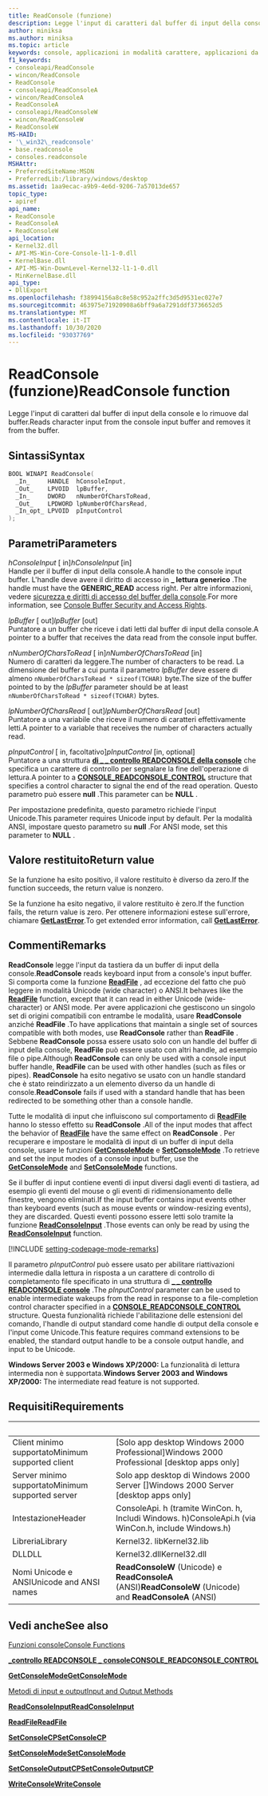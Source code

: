 ```yaml
---
title: ReadConsole (funzione)
description: Legge l'input di caratteri dal buffer di input della console e lo rimuove dal buffer.
author: miniksa
ms.author: miniksa
ms.topic: article
keywords: console, applicazioni in modalità carattere, applicazioni da riga di comando, applicazioni di terminale, api della console
f1_keywords:
- consoleapi/ReadConsole
- wincon/ReadConsole
- ReadConsole
- consoleapi/ReadConsoleA
- wincon/ReadConsoleA
- ReadConsoleA
- consoleapi/ReadConsoleW
- wincon/ReadConsoleW
- ReadConsoleW
MS-HAID:
- '\_win32\_readconsole'
- base.readconsole
- consoles.readconsole
MSHAttr:
- PreferredSiteName:MSDN
- PreferredLib:/library/windows/desktop
ms.assetid: 1aa9ecac-a9b9-4e6d-9206-7a57013de657
topic_type:
- apiref
api_name:
- ReadConsole
- ReadConsoleA
- ReadConsoleW
api_location:
- Kernel32.dll
- API-MS-Win-Core-Console-l1-1-0.dll
- KernelBase.dll
- API-MS-Win-DownLevel-Kernel32-l1-1-0.dll
- MinKernelBase.dll
api_type:
- DllExport
ms.openlocfilehash: f38994156a8c8e58c952a2ffc3d5d9531ec027e7
ms.sourcegitcommit: 463975e71920908a6bff9a6a7291ddf3736652d5
ms.translationtype: MT
ms.contentlocale: it-IT
ms.lasthandoff: 10/30/2020
ms.locfileid: "93037769"
---
```

# <a name="readconsole-function"></a><span data-ttu-id="d303b-104">ReadConsole (funzione)</span><span class="sxs-lookup"><span data-stu-id="d303b-104">ReadConsole function</span></span>

<span data-ttu-id="d303b-105">Legge l'input di caratteri dal buffer di input della console e lo rimuove dal buffer.</span><span class="sxs-lookup"><span data-stu-id="d303b-105">Reads character input from the console input buffer and removes it from the buffer.</span></span>

## <a name="syntax"></a><span data-ttu-id="d303b-106">Sintassi</span><span class="sxs-lookup"><span data-stu-id="d303b-106">Syntax</span></span>

```C
BOOL WINAPI ReadConsole(
  _In_     HANDLE  hConsoleInput,
  _Out_    LPVOID  lpBuffer,
  _In_     DWORD   nNumberOfCharsToRead,
  _Out_    LPDWORD lpNumberOfCharsRead,
  _In_opt_ LPVOID  pInputControl
);
```

## <a name="parameters"></a><span data-ttu-id="d303b-107">Parametri</span><span class="sxs-lookup"><span data-stu-id="d303b-107">Parameters</span></span>

<span data-ttu-id="d303b-108">*hConsoleInput* \[ in\]</span><span class="sxs-lookup"><span data-stu-id="d303b-108">*hConsoleInput* \[in\]</span></span>  
<span data-ttu-id="d303b-109">Handle per il buffer di input della console.</span><span class="sxs-lookup"><span data-stu-id="d303b-109">A handle to the console input buffer.</span></span> <span data-ttu-id="d303b-110">L'handle deve avere il diritto di accesso in **\_ lettura generico** .</span><span class="sxs-lookup"><span data-stu-id="d303b-110">The handle must have the **GENERIC\_READ** access right.</span></span> <span data-ttu-id="d303b-111">Per altre informazioni, vedere [sicurezza e diritti di accesso del buffer della console](console-buffer-security-and-access-rights.md).</span><span class="sxs-lookup"><span data-stu-id="d303b-111">For more information, see [Console Buffer Security and Access Rights](console-buffer-security-and-access-rights.md).</span></span>

<span data-ttu-id="d303b-112">*lpBuffer* \[ out\]</span><span class="sxs-lookup"><span data-stu-id="d303b-112">*lpBuffer* \[out\]</span></span>  
<span data-ttu-id="d303b-113">Puntatore a un buffer che riceve i dati letti dal buffer di input della console.</span><span class="sxs-lookup"><span data-stu-id="d303b-113">A pointer to a buffer that receives the data read from the console input buffer.</span></span>

<span data-ttu-id="d303b-114">*nNumberOfCharsToRead* \[ in\]</span><span class="sxs-lookup"><span data-stu-id="d303b-114">*nNumberOfCharsToRead* \[in\]</span></span>  
<span data-ttu-id="d303b-115">Numero di caratteri da leggere.</span><span class="sxs-lookup"><span data-stu-id="d303b-115">The number of characters to be read.</span></span> <span data-ttu-id="d303b-116">La dimensione del buffer a cui punta il parametro *lpBuffer* deve essere di almeno `nNumberOfCharsToRead * sizeof(TCHAR)` byte.</span><span class="sxs-lookup"><span data-stu-id="d303b-116">The size of the buffer pointed to by the *lpBuffer* parameter should be at least `nNumberOfCharsToRead * sizeof(TCHAR)` bytes.</span></span>

<span data-ttu-id="d303b-117">*lpNumberOfCharsRead* \[ out\]</span><span class="sxs-lookup"><span data-stu-id="d303b-117">*lpNumberOfCharsRead* \[out\]</span></span>  
<span data-ttu-id="d303b-118">Puntatore a una variabile che riceve il numero di caratteri effettivamente letti.</span><span class="sxs-lookup"><span data-stu-id="d303b-118">A pointer to a variable that receives the number of characters actually read.</span></span>

<span data-ttu-id="d303b-119">*pInputControl* \[ in, facoltativo\]</span><span class="sxs-lookup"><span data-stu-id="d303b-119">*pInputControl* \[in, optional\]</span></span>  
<span data-ttu-id="d303b-120">Puntatore a una struttura [**di \_ \_ controllo READCONSOLE della console**](console-readconsole-control.md) che specifica un carattere di controllo per segnalare la fine dell'operazione di lettura.</span><span class="sxs-lookup"><span data-stu-id="d303b-120">A pointer to a [**CONSOLE\_READCONSOLE\_CONTROL**](console-readconsole-control.md) structure that specifies a control character to signal the end of the read operation.</span></span> <span data-ttu-id="d303b-121">Questo parametro può essere **null** .</span><span class="sxs-lookup"><span data-stu-id="d303b-121">This parameter can be **NULL** .</span></span>

<span data-ttu-id="d303b-122">Per impostazione predefinita, questo parametro richiede l'input Unicode.</span><span class="sxs-lookup"><span data-stu-id="d303b-122">This parameter requires Unicode input by default.</span></span> <span data-ttu-id="d303b-123">Per la modalità ANSI, impostare questo parametro su **null** .</span><span class="sxs-lookup"><span data-stu-id="d303b-123">For ANSI mode, set this parameter to **NULL** .</span></span>

## <a name="return-value"></a><span data-ttu-id="d303b-124">Valore restituito</span><span class="sxs-lookup"><span data-stu-id="d303b-124">Return value</span></span>

<span data-ttu-id="d303b-125">Se la funzione ha esito positivo, il valore restituito è diverso da zero.</span><span class="sxs-lookup"><span data-stu-id="d303b-125">If the function succeeds, the return value is nonzero.</span></span>

<span data-ttu-id="d303b-126">Se la funzione ha esito negativo, il valore restituito è zero.</span><span class="sxs-lookup"><span data-stu-id="d303b-126">If the function fails, the return value is zero.</span></span> <span data-ttu-id="d303b-127">Per ottenere informazioni estese sull'errore, chiamare [**GetLastError**](https://msdn.microsoft.com/library/windows/desktop/ms679360).</span><span class="sxs-lookup"><span data-stu-id="d303b-127">To get extended error information, call [**GetLastError**](https://msdn.microsoft.com/library/windows/desktop/ms679360).</span></span>

## <a name="remarks"></a><span data-ttu-id="d303b-128">Commenti</span><span class="sxs-lookup"><span data-stu-id="d303b-128">Remarks</span></span>

<span data-ttu-id="d303b-129">**ReadConsole** legge l'input da tastiera da un buffer di input della console.</span><span class="sxs-lookup"><span data-stu-id="d303b-129">**ReadConsole** reads keyboard input from a console's input buffer.</span></span> <span data-ttu-id="d303b-130">Si comporta come la funzione [**ReadFile**](https://msdn.microsoft.com/library/windows/desktop/aa365467) , ad eccezione del fatto che può leggere in modalità Unicode (wide character) o ANSI.</span><span class="sxs-lookup"><span data-stu-id="d303b-130">It behaves like the [**ReadFile**](https://msdn.microsoft.com/library/windows/desktop/aa365467) function, except that it can read in either Unicode (wide-character) or ANSI mode.</span></span> <span data-ttu-id="d303b-131">Per avere applicazioni che gestiscono un singolo set di origini compatibili con entrambe le modalità, usare **ReadConsole** anziché **ReadFile** .</span><span class="sxs-lookup"><span data-stu-id="d303b-131">To have applications that maintain a single set of sources compatible with both modes, use **ReadConsole** rather than **ReadFile** .</span></span> <span data-ttu-id="d303b-132">Sebbene **ReadConsole** possa essere usato solo con un handle del buffer di input della console, **ReadFile** può essere usato con altri handle, ad esempio file o pipe.</span><span class="sxs-lookup"><span data-stu-id="d303b-132">Although **ReadConsole** can only be used with a console input buffer handle, **ReadFile** can be used with other handles (such as files or pipes).</span></span> <span data-ttu-id="d303b-133">**ReadConsole** ha esito negativo se usato con un handle standard che è stato reindirizzato a un elemento diverso da un handle di console.</span><span class="sxs-lookup"><span data-stu-id="d303b-133">**ReadConsole** fails if used with a standard handle that has been redirected to be something other than a console handle.</span></span>

<span data-ttu-id="d303b-134">Tutte le modalità di input che influiscono sul comportamento di [**ReadFile**](https://msdn.microsoft.com/library/windows/desktop/aa365467) hanno lo stesso effetto su **ReadConsole** .</span><span class="sxs-lookup"><span data-stu-id="d303b-134">All of the input modes that affect the behavior of [**ReadFile**](https://msdn.microsoft.com/library/windows/desktop/aa365467) have the same effect on **ReadConsole** .</span></span> <span data-ttu-id="d303b-135">Per recuperare e impostare le modalità di input di un buffer di input della console, usare le funzioni [**GetConsoleMode**](getconsolemode.md) e [**SetConsoleMode**](setconsolemode.md) .</span><span class="sxs-lookup"><span data-stu-id="d303b-135">To retrieve and set the input modes of a console input buffer, use the [**GetConsoleMode**](getconsolemode.md) and [**SetConsoleMode**](setconsolemode.md) functions.</span></span>

<span data-ttu-id="d303b-136">Se il buffer di input contiene eventi di input diversi dagli eventi di tastiera, ad esempio gli eventi del mouse o gli eventi di ridimensionamento delle finestre, vengono eliminati.</span><span class="sxs-lookup"><span data-stu-id="d303b-136">If the input buffer contains input events other than keyboard events (such as mouse events or window-resizing events), they are discarded.</span></span> <span data-ttu-id="d303b-137">Questi eventi possono essere letti solo tramite la funzione [**ReadConsoleInput**](readconsoleinput.md) .</span><span class="sxs-lookup"><span data-stu-id="d303b-137">Those events can only be read by using the [**ReadConsoleInput**](readconsoleinput.md) function.</span></span>

[!INCLUDE [setting-codepage-mode-remarks](./includes/setting-codepage-mode-remarks.md)]

<span data-ttu-id="d303b-138">Il parametro *pInputControl* può essere usato per abilitare riattivazioni intermedie dalla lettura in risposta a un carattere di controllo di completamento file specificato in una struttura di [**\_ \_ controllo READCONSOLE console**](console-readconsole-control.md) .</span><span class="sxs-lookup"><span data-stu-id="d303b-138">The *pInputControl* parameter can be used to enable intermediate wakeups from the read in response to a file-completion control character specified in a [**CONSOLE\_READCONSOLE\_CONTROL**](console-readconsole-control.md) structure.</span></span> <span data-ttu-id="d303b-139">Questa funzionalità richiede l'abilitazione delle estensioni del comando, l'handle di output standard come handle di output della console e l'input come Unicode.</span><span class="sxs-lookup"><span data-stu-id="d303b-139">This feature requires command extensions to be enabled, the standard output handle to be a console output handle, and input to be Unicode.</span></span>

<span data-ttu-id="d303b-140">**Windows Server 2003 e Windows XP/2000:** La funzionalità di lettura intermedia non è supportata.</span><span class="sxs-lookup"><span data-stu-id="d303b-140">**Windows Server 2003 and Windows XP/2000:** The intermediate read feature is not supported.</span></span>

## <a name="requirements"></a><span data-ttu-id="d303b-141">Requisiti</span><span class="sxs-lookup"><span data-stu-id="d303b-141">Requirements</span></span>

| &nbsp; | &nbsp; |
|-|-|
| <span data-ttu-id="d303b-142">Client minimo supportato</span><span class="sxs-lookup"><span data-stu-id="d303b-142">Minimum supported client</span></span> | <span data-ttu-id="d303b-143">\[Solo app desktop Windows 2000 Professional\]</span><span class="sxs-lookup"><span data-stu-id="d303b-143">Windows 2000 Professional \[desktop apps only\]</span></span> |
| <span data-ttu-id="d303b-144">Server minimo supportato</span><span class="sxs-lookup"><span data-stu-id="d303b-144">Minimum supported server</span></span> | <span data-ttu-id="d303b-145">Solo app desktop di Windows 2000 Server \[\]</span><span class="sxs-lookup"><span data-stu-id="d303b-145">Windows 2000 Server \[desktop apps only\]</span></span> |
| <span data-ttu-id="d303b-146">Intestazione</span><span class="sxs-lookup"><span data-stu-id="d303b-146">Header</span></span> | <span data-ttu-id="d303b-147">ConsoleApi. h (tramite WinCon. h, Includi Windows. h)</span><span class="sxs-lookup"><span data-stu-id="d303b-147">ConsoleApi.h (via WinCon.h, include Windows.h)</span></span> |
| <span data-ttu-id="d303b-148">Libreria</span><span class="sxs-lookup"><span data-stu-id="d303b-148">Library</span></span> | <span data-ttu-id="d303b-149">Kernel32. lib</span><span class="sxs-lookup"><span data-stu-id="d303b-149">Kernel32.lib</span></span> |
| <span data-ttu-id="d303b-150">DLL</span><span class="sxs-lookup"><span data-stu-id="d303b-150">DLL</span></span> | <span data-ttu-id="d303b-151">Kernel32.dll</span><span class="sxs-lookup"><span data-stu-id="d303b-151">Kernel32.dll</span></span> |
| <span data-ttu-id="d303b-152">Nomi Unicode e ANSI</span><span class="sxs-lookup"><span data-stu-id="d303b-152">Unicode and ANSI names</span></span> | <span data-ttu-id="d303b-153">**ReadConsoleW** (Unicode) e **ReadConsoleA** (ANSI)</span><span class="sxs-lookup"><span data-stu-id="d303b-153">**ReadConsoleW** (Unicode) and **ReadConsoleA** (ANSI)</span></span> |

## <a name="see-also"></a><span data-ttu-id="d303b-154">Vedi anche</span><span class="sxs-lookup"><span data-stu-id="d303b-154">See also</span></span>

[<span data-ttu-id="d303b-155">Funzioni console</span><span class="sxs-lookup"><span data-stu-id="d303b-155">Console Functions</span></span>](console-functions.md)

[<span data-ttu-id="d303b-156">**\_controllo READCONSOLE \_ console**</span><span class="sxs-lookup"><span data-stu-id="d303b-156">**CONSOLE\_READCONSOLE\_CONTROL**</span></span>](console-readconsole-control.md)

[<span data-ttu-id="d303b-157">**GetConsoleMode**</span><span class="sxs-lookup"><span data-stu-id="d303b-157">**GetConsoleMode**</span></span>](getconsolemode.md)

[<span data-ttu-id="d303b-158">Metodi di input e output</span><span class="sxs-lookup"><span data-stu-id="d303b-158">Input and Output Methods</span></span>](input-and-output-methods.md)

[<span data-ttu-id="d303b-159">**ReadConsoleInput**</span><span class="sxs-lookup"><span data-stu-id="d303b-159">**ReadConsoleInput**</span></span>](readconsoleinput.md)

[<span data-ttu-id="d303b-160">**ReadFile**</span><span class="sxs-lookup"><span data-stu-id="d303b-160">**ReadFile**</span></span>](https://msdn.microsoft.com/library/windows/desktop/aa365467)

[<span data-ttu-id="d303b-161">**SetConsoleCP**</span><span class="sxs-lookup"><span data-stu-id="d303b-161">**SetConsoleCP**</span></span>](setconsolecp.md)

[<span data-ttu-id="d303b-162">**SetConsoleMode**</span><span class="sxs-lookup"><span data-stu-id="d303b-162">**SetConsoleMode**</span></span>](setconsolemode.md)

[<span data-ttu-id="d303b-163">**SetConsoleOutputCP**</span><span class="sxs-lookup"><span data-stu-id="d303b-163">**SetConsoleOutputCP**</span></span>](setconsoleoutputcp.md)

[<span data-ttu-id="d303b-164">**WriteConsole**</span><span class="sxs-lookup"><span data-stu-id="d303b-164">**WriteConsole**</span></span>](writeconsole.md)

